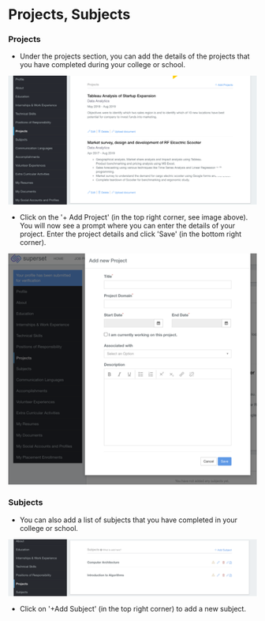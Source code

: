 # Projects, Subjects

### Projects

* Under the projects section, you can add the details of the projects that you have completed during your college or school.

![](../../.gitbook/assets/image%20%28208%29.png)

* Click on the '+ Add Project' \(in the top right corner, see image above\). You will now see a prompt where you can enter the details of your project. Enter the project details and click 'Save' \(in the bottom right corner\).

![](../../.gitbook/assets/image%20%28205%29.png)

### Subjects

* You can also add a list of subjects that you have completed in your college or school.

![](../../.gitbook/assets/image%20%28185%29.png)

* Click on '+Add Subject'  \(in the top right corner\) to add a new subject.



